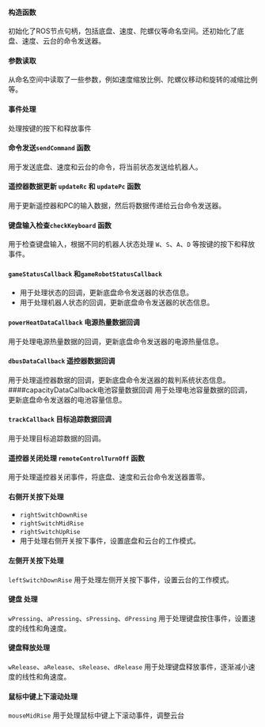
####  构造函数
初始化了ROS节点句柄，包括底盘、速度、陀螺仪等命名空间。还初始化了底盘、速度、云台的命令发送器。

####  参数读取
  从命名空间中读取了一些参数，例如速度缩放比例、陀螺仪移动和旋转的减缩比例等。

####  事件处理 
  处理按键的按下和释放事件

#### 命令发送`sendCommand` 函数
 用于发送底盘、速度和云台的命令，将当前状态发送给机器人。

#### 遥控器数据更新 `updateRc` 和 `updatePc` 函数
用于更新遥控器和PC的输入数据，然后将数据传递给云台命令发送器。


#### 键盘输入检查`checkKeyboard` 函数
  用于检查键盘输入，根据不同的机器人状态处理 `W`、`S`、`A`、`D` 等按键的按下和释放事件。

####  `gameStatusCallback`  和`gameRobotStatusCallback`

- 用于处理状态的回调，更新底盘命令发送器的状态信息。
- 用于处理机器人状态的回调，更新底盘命令发送器的状态信息。

#### `powerHeatDataCallback` 电源热量数据回调
用于处理电源热量数据的回调，更新底盘命令发送器的电源热量信息。

#### `dbusDataCallback` 遥控器数据回调 
 用于处理遥控器数据的回调，更新底盘命令发送器的裁判系统状态信息。
####capacityDataCallback电池容量数据回调
用于处理电池容量数据的回调，更新底盘命令发送器的电池容量信息。

#### `trackCallback` 目标追踪数据回调 
用于处理目标追踪数据的回调。

#### 遥控器关闭处理 `remoteControlTurnOff` 函数
用于处理遥控器关闭事件，将底盘、速度和云台命令发送器置零。

#### 右侧开关按下处理
 - `rightSwitchDownRise`
 - `rightSwitchMidRise`
 - `rightSwitchUpRise` 
 - 用于处理右侧开关按下事件，设置底盘和云台的工作模式。

#### 左侧开关按下处理
 `leftSwitchDownRise` 用于处理左侧开关按下事件，设置云台的工作模式。

#### 键盘 处理
`wPressing`、`aPressing`、`sPressing`、`dPressing` 用于处理键盘按住事件，设置速度的线性和角速度。

#### 键盘释放处理 
`wRelease`、`aRelease`、`sRelease`、`dRelease` 用于处理键盘释放事件，逐渐减小速度的线性和角速度。

####  鼠标中键上下滚动处理
 `mouseMidRise` 用于处理鼠标中键上下滚动事件，调整云台

